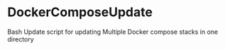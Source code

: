 # DockerComposeUpdate
Bash Update script for updating Multiple Docker compose stacks in one directory
